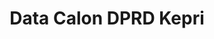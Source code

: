 ---
title: Data Calon DPRD Kepri
organization: KPU REPUBLIK INDONESIA
notes: Data Calon DPRD Kepri
resources:
  - name: CSV Data Calon DPRD Kepri
    url: 'https://github.com/pemiluAPI/pemilu-data/raw/master/calon/2014/dprd_kepri/calon-dprd_kepri.csv'
    format: csv
  - name: JSON Datapackage
    url: 'https://github.com/pemiluAPI/pemilu-data/raw/master/calon/2014/dprd_kepri/datapackage.json'
    format: json
category:
  - Calon
maintainer: ''
maintainer_email: ''
---